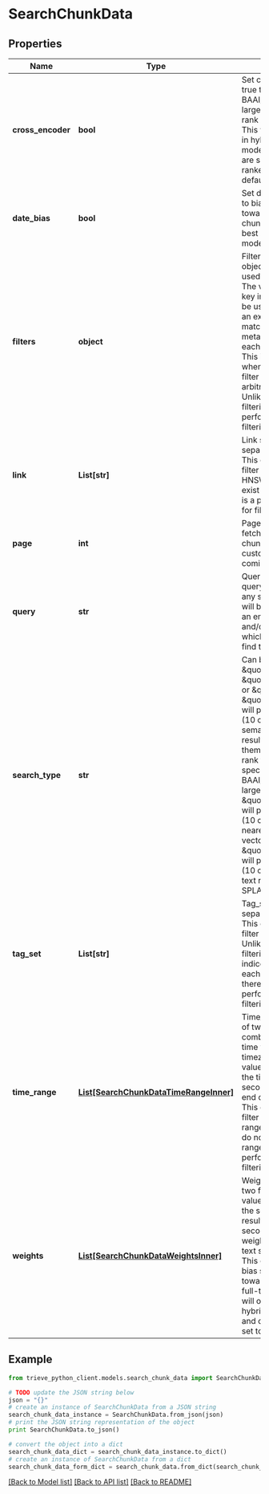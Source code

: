 # SearchChunkData


## Properties

Name | Type | Description | Notes
------------ | ------------- | ------------- | -------------
**cross_encoder** | **bool** | Set cross_encoder to true to use the BAAI/bge-reranker-large model to re-rank search results. This will only apply if in hybrid search mode. If no weighs are specified, the re-ranker will be used by default. | [optional] 
**date_bias** | **bool** | Set date_bias to true to bias search results towards more recent chunks. This will work best in hybrid search mode. | [optional] 
**filters** | **object** | Filters is a JSON object which can be used to filter chunks. The values on each key in the object will be used to check for an exact substring match on the metadata values for each existing chunk. This is useful for when you want to filter chunks by arbitrary metadata. Unlike with tag filtering, there is a performance hit for filtering on metadata. | [optional] 
**link** | **List[str]** | Link set is a comma separated list of links. This can be used to filter chunks by link. HNSW indices do not exist for links, so there is a performance hit for filtering on them. | [optional] 
**page** | **int** | Page of chunks to fetch. Each page is 10 chunks. Support for custom page size is coming soon. | [optional] 
**query** | **str** | Query is the search query. This can be any string. The query will be used to create an embedding vector and/or SPLADE vector which will be used to find the result set. | 
**search_type** | **str** | Can be either \&quot;semantic\&quot;, \&quot;fulltext\&quot;, or \&quot;hybrid\&quot;. \&quot;hybrid\&quot; will pull in one page (10 chunks) of both semantic and full-text results then re-rank them using reciprocal rank fusion using the specified weights or BAAI/bge-reranker-large. \&quot;semantic\&quot; will pull in one page (10 chunks) of the nearest cosine distant vectors. \&quot;fulltext\&quot; will pull in one page (10 chunks) of full-text results based on SPLADE. | 
**tag_set** | **List[str]** | Tag_set is a comma separated list of tags. This can be used to filter chunks by tag. Unlike with metadata filtering, HNSW indices will exist for each tag such that there is not a performance hit for filtering on them. | [optional] 
**time_range** | [**List[SearchChunkDataTimeRangeInner]**](SearchChunkDataTimeRangeInner.md) | Time_range is a tuple of two ISO 8601 combined date and time without timezone. The first value is the start of the time range and the second value is the end of the time range. This can be used to filter chunks by time range. HNSW indices do not exist for time range, so there is a performance hit for filtering on them. | [optional] 
**weights** | [**List[SearchChunkDataWeightsInner]**](SearchChunkDataWeightsInner.md) | Weights are a tuple of two floats. The first value is the weight for the semantic search results and the second value is the weight for the full-text search results. This can be used to bias search results towards semantic or full-text results. This will only apply if in hybrid search mode and cross_encoder is set to false. | [optional] 

## Example

```python
from trieve_python_client.models.search_chunk_data import SearchChunkData

# TODO update the JSON string below
json = "{}"
# create an instance of SearchChunkData from a JSON string
search_chunk_data_instance = SearchChunkData.from_json(json)
# print the JSON string representation of the object
print SearchChunkData.to_json()

# convert the object into a dict
search_chunk_data_dict = search_chunk_data_instance.to_dict()
# create an instance of SearchChunkData from a dict
search_chunk_data_form_dict = search_chunk_data.from_dict(search_chunk_data_dict)
```
[[Back to Model list]](../README.md#documentation-for-models) [[Back to API list]](../README.md#documentation-for-api-endpoints) [[Back to README]](../README.md)


